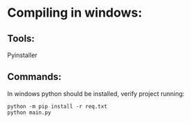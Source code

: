 # Compiling in windows:
## Tools:
Pyinstaller
## Commands:
In windows python should be installed, verify project running:
```
python -m pip install -r req.txt
python main.py
```
